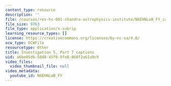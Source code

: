```yaml
---
content_type: resource
description: ''
file: /courses/res-hs-001-chandra-astrophysics-institute/N6EHNLoB_FY_captions.webvtt
file_size: 9763
file_type: application/x-subrip
learning_resource_types: []
license: https://creativecommons.org/licenses/by-nc-sa/4.0/
ocw_type: OCWFile
resourcetype: Other
title: Investigation 5, Part 7 captions
uid: a6be05d6-5848-45f0-9fe8-868f2a61a9c9
video_files:
  video_thumbnail_file: null
video_metadata:
  youtube_id: N6EHNLoB_FY
---
```

